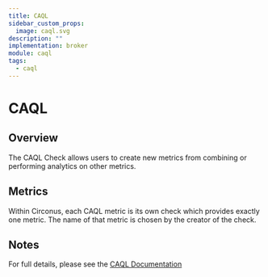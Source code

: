 ```yaml
---
title: CAQL
sidebar_custom_props:
  image: caql.svg
description: ""
implementation: broker
module: caql
tags:
  - caql
---
```


# CAQL

## Overview

The CAQL Check allows users to create new metrics from combining or performing analytics on other metrics.

## Metrics

Within Circonus, each CAQL metric is its own check which provides exactly one metric. The name of that metric is chosen by the creator of the check.

## Notes

For full details, please see the [CAQL Documentation](/caql)
